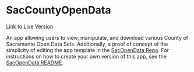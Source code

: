 # SacCountyOpenData

[Link to Live Version](https://mvanbommel.shinyapps.io/SacCountyOpenData/)

An app allowing users to view, manipulate, and download various County of Sacramento Open Data Sets. Additionally, a proof of concept of the simplicity of editing the app template in the [SacOpenData Repo](https://github.com/mvanbommel/SacOpenData). For instructions on how to create your own version of this app, see the [SacOpenData README](https://github.com/mvanbommel/SacOpenData/blob/master/README.md).
